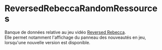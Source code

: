 # ReversedRebeccaRandomRessources
Banque de données relative au jeu vidéo <a href="https://github.com/sunsigne/ReversedRebecca" target="_blank">Reversed Rebecca</a>.
<br>
Elle permet notamment l'affichage du panneau des nouveautés en jeu, lorsqu'une nouvelle version est disponible.
